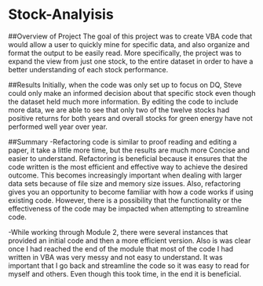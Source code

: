 # Stock-Analyisis

##Overview of Project
The goal of this project was to create VBA code that would allow a user to quickly mine for specific data, and also organize and format the output to be easily read. More specifically, the project was to expand the view from just one stock, to the entire dataset in order to have a better understanding of each stock performance. 

##Results
Initially, when the code was only set up to focus on DQ, Steve could only make an informed decision about that specific stock even though the dataset held much more information. By editing the code to include more data, we are able to see that only two of the twelve stocks had positive returns for both years and overall stocks for green energy have not performed well year over year.

##Summary
-Refactoring code is similar to proof reading and editing a paper, it take a little more time, but the results are much more 
Concise and easier to understand. Refactoring is beneficial because it ensures that the code written is the most efficient 		and effective way to achieve the desired outcome. This becomes increasingly important when dealing with larger data sets because of file size and memory size issues. Also, refactoring gives you an opportunity to become familiar with how a code works if using existing code. However, there is a possibility that the functionality or the effectiveness of the code may be impacted when attempting to streamline code. 

-While working through Module 2, there were several instances that provided an initial code and then a more efficient version. Also is was clear once I had reached the end of the module that most of the code I had written in VBA was very messy and not easy to understand. It was important that I go back and streamline the code so it was easy to read for myself and others. Even though this took time, in the end it is beneficial.

